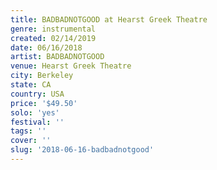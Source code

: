 ```yaml
---
title: BADBADNOTGOOD at Hearst Greek Theatre
genre: instrumental
created: 02/14/2019
date: 06/16/2018
artist: BADBADNOTGOOD
venue: Hearst Greek Theatre
city: Berkeley
state: CA
country: USA
price: '$49.50'
solo: 'yes'
festival: ''
tags: ''
cover: ''
slug: '2018-06-16-badbadnotgood'
---
```

